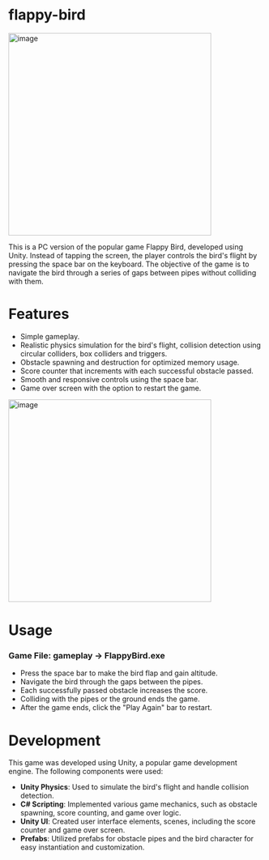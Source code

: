 # flappy-bird
<img width="400" alt="image" src="https://github.com/meghabyte-og/flappy-bird/assets/135510418/e7fbed12-098e-48fa-889b-c1db5c253ade">

This is a PC version of the popular game Flappy Bird, developed using Unity. Instead of tapping the screen, the player controls the bird's flight by pressing the space bar on the keyboard. The objective of the game is to navigate the bird through a series of gaps between pipes without colliding with them.

# Features
* Simple gameplay.
* Realistic physics simulation for the bird's flight, collision detection using circular colliders, box colliders and triggers.
* Obstacle spawning and destruction for optimized memory usage.
* Score counter that increments with each successful obstacle passed.
* Smooth and responsive controls using the space bar.
* Game over screen with the option to restart the game.
<img width="400" alt="image" src="https://github.com/meghabyte-og/flappy-bird/assets/135510418/2a652d58-d415-4ff8-804e-d6f90b852a48">

# Usage
### Game File: gameplay -> FlappyBird.exe
* Press the space bar to make the bird flap and gain altitude.
* Navigate the bird through the gaps between the pipes.
* Each successfully passed obstacle increases the score.
* Colliding with the pipes or the ground ends the game.
* After the game ends, click the "Play Again" bar to restart.

# Development
This game was developed using Unity, a popular game development engine. The following components were used:
* **Unity Physics**: Used to simulate the bird's flight and handle collision detection.
* **C# Scripting**: Implemented various game mechanics, such as obstacle spawning, score counting, and game over logic.
* **Unity UI**: Created user interface elements, scenes, including the score counter and game over screen.
* **Prefabs**: Utilized prefabs for obstacle pipes and the bird character for easy instantiation and customization.
